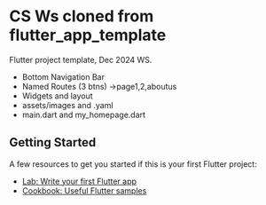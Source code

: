# CS Ws cloned from flutter_app_template

Flutter project template, Dec 2024 WS.
- Bottom Navigation Bar
- Named Routes (3 btns) ->page1,2,aboutus
- Widgets and layout
- assets/images and .yaml
- main.dart and my_homepage.dart

## Getting Started

A few resources to get you started if this is your first Flutter project:

- [Lab: Write your first Flutter app](https://docs.flutter.dev/get-started/codelab)
- [Cookbook: Useful Flutter samples](https://docs.flutter.dev/cookbook)
